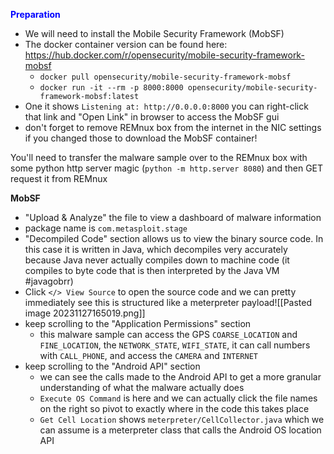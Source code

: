 
<span style="color:blue;font-weight:bold">Preparation</span>
- We will need to install the Mobile Security Framework (MobSF)
- The docker container version can be found here: https://hub.docker.com/r/opensecurity/mobile-security-framework-mobsf
	- `docker pull opensecurity/mobile-security-framework-mobsf`
	- `docker run -it --rm -p 8000:8000 opensecurity/mobile-security-framework-mobsf:latest`
- One it shows `Listening at: http://0.0.0.0:8000` you can right-click that link and "Open Link" in browser to access the MobSF gui
- don't forget to remove REMnux box from the internet in the NIC settings if you changed those to download the MobSF container!

You'll need to transfer the malware sample over to the REMnux box with some python http server magic (`python -m http.server 8080`) and then GET request it from REMnux

**MobSF**
- "Upload & Analyze" the file to view a dashboard of malware information
- package name is `com.metasploit.stage`
- "Decompiled Code" section allows us to view the binary source code.  In this case it is written in Java, which decompiles very accurately because Java never actually compiles down to machine code (it compiles to byte code that is then interpreted by the Java VM #javagobrr)
- Click `</> View Source` to open the source code and we can pretty immediately see this is structured like a meterpreter payload![[Pasted image 20231127165019.png]]
- keep scrolling to the "Application Permissions" section
	- this malware sample can access the GPS `COARSE_LOCATION` and `FINE_LOCATION`, the `NETWORK_STATE`, `WIFI_STATE`, it can call numbers with `CALL_PHONE`, and access the `CAMERA` and `INTERNET`
- keep scrolling to the "Android API" section
	- we can see the calls made to the Android API to get a more granular understanding of what the malware actually does
	- `Execute OS Command` is here and we can actually click the file names on the right so pivot to exactly where in the code this takes place
	- `Get Cell Location` shows `meterpreter/CellCollector.java` which we can assume is a meterpreter class that calls the Android OS location API